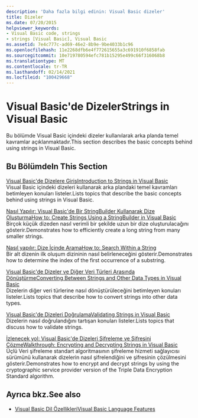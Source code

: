 ```yaml
---
description: 'Daha fazla bilgi edinin: Visual Basic dizeler'
title: Dizeler
ms.date: 07/20/2015
helpviewer_keywords:
- Visual Basic code, strings
- strings [Visual Basic], Visual Basic
ms.assetid: 7e4c777c-ad69-46e2-8b9e-9be4033b1c96
ms.openlocfilehash: 11e2268dfb6e4f772615655a3c691910f6858fab
ms.sourcegitcommit: 10e719780594efc781b15295e499c66f316068b8
ms.translationtype: MT
ms.contentlocale: tr-TR
ms.lasthandoff: 02/14/2021
ms.locfileid: "100429668"
---
```

# <a name="strings-in-visual-basic"></a><span data-ttu-id="6ff17-103">Visual Basic'de Dizeler</span><span class="sxs-lookup"><span data-stu-id="6ff17-103">Strings in Visual Basic</span></span>

<span data-ttu-id="6ff17-104">Bu bölümde Visual Basic içindeki dizeler kullanılarak arka planda temel kavramlar açıklanmaktadır.</span><span class="sxs-lookup"><span data-stu-id="6ff17-104">This section describes the basic concepts behind using strings in Visual Basic.</span></span>  
  
## <a name="in-this-section"></a><span data-ttu-id="6ff17-105">Bu Bölümde</span><span class="sxs-lookup"><span data-stu-id="6ff17-105">In This Section</span></span>  

 [<span data-ttu-id="6ff17-106">Visual Basic'de Dizelere Giriş</span><span class="sxs-lookup"><span data-stu-id="6ff17-106">Introduction to Strings in Visual Basic</span></span>](introduction-to-strings.md)  
 <span data-ttu-id="6ff17-107">Visual Basic içindeki dizeleri kullanarak arka plandaki temel kavramları betimleyen konuları listeler.</span><span class="sxs-lookup"><span data-stu-id="6ff17-107">Lists topics that describe the basic concepts behind using strings in Visual Basic.</span></span>  
  
 [<span data-ttu-id="6ff17-108">Nasıl Yapılır: Visual Basic'de Bir StringBuilder Kullanarak Dize Oluşturma</span><span class="sxs-lookup"><span data-stu-id="6ff17-108">How to: Create Strings Using a StringBuilder in Visual Basic</span></span>](how-to-create-strings-using-a-stringbuilder.md)  
 <span data-ttu-id="6ff17-109">Birçok küçük dizeden nasıl verimli bir şekilde uzun bir dize oluşturulacağını gösterir.</span><span class="sxs-lookup"><span data-stu-id="6ff17-109">Demonstrates how to efficiently create a long string from many smaller strings.</span></span>  
  
 [<span data-ttu-id="6ff17-110">Nasıl yapılır: Dize İçinde Arama</span><span class="sxs-lookup"><span data-stu-id="6ff17-110">How to: Search Within a String</span></span>](how-to-search-within-a-string.md)  
 <span data-ttu-id="6ff17-111">Bir alt dizenin ilk oluşum dizininin nasıl belirleneceğini gösterir.</span><span class="sxs-lookup"><span data-stu-id="6ff17-111">Demonstrates how to determine the index of the first occurrence of a substring.</span></span>  
  
 [<span data-ttu-id="6ff17-112">Visual Basic'de Dizeler ve Diğer Veri Türleri Arasında Dönüştürme</span><span class="sxs-lookup"><span data-stu-id="6ff17-112">Converting Between Strings and Other Data Types in Visual Basic</span></span>](converting-between-strings-and-other-data-types.md)  
 <span data-ttu-id="6ff17-113">Dizelerin diğer veri türlerine nasıl dönüştürüleceğini betimleyen konuları listeler.</span><span class="sxs-lookup"><span data-stu-id="6ff17-113">Lists topics that describe how to convert strings into other data types.</span></span>  
  
 [<span data-ttu-id="6ff17-114">Visual Basic'de Dizeleri Doğrulama</span><span class="sxs-lookup"><span data-stu-id="6ff17-114">Validating Strings in Visual Basic</span></span>](validating-strings.md)  
 <span data-ttu-id="6ff17-115">Dizelerin nasıl doğrulandığını tartışan konuları listeler.</span><span class="sxs-lookup"><span data-stu-id="6ff17-115">Lists topics that discuss how to validate strings.</span></span>  
  
 [<span data-ttu-id="6ff17-116">İzlenecek yol: Visual Basic'de Dizeleri Şifreleme ve Şifresini Çözme</span><span class="sxs-lookup"><span data-stu-id="6ff17-116">Walkthrough: Encrypting and Decrypting Strings in Visual Basic</span></span>](walkthrough-encrypting-and-decrypting-strings.md)  
 <span data-ttu-id="6ff17-117">Üçlü Veri şifreleme standart algoritmasının şifreleme hizmeti sağlayıcısı sürümünü kullanarak dizelerin nasıl şifrelendiğini ve şifresinin çözülmesini gösterir.</span><span class="sxs-lookup"><span data-stu-id="6ff17-117">Demonstrates how to encrypt and decrypt strings by using the cryptographic service provider version of the Triple Data Encryption Standard algorithm.</span></span>  
  
## <a name="see-also"></a><span data-ttu-id="6ff17-118">Ayrıca bkz.</span><span class="sxs-lookup"><span data-stu-id="6ff17-118">See also</span></span>

- [<span data-ttu-id="6ff17-119">Visual Basic Dil Özellikleri</span><span class="sxs-lookup"><span data-stu-id="6ff17-119">Visual Basic Language Features</span></span>](../index.md)
